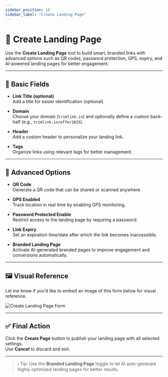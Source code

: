 ```yaml
---
sidebar_position: 10
sidebar_label: "Create Landing Page"
---
```


# 🧩 Create Landing Page

Use the **Create Landing Page** tool to build smart, branded links with advanced options such as QR codes, password protection, GPS, expiry, and AI-powered landing pages for better engagement.

---

## 📝 Basic Fields

- **Link Title (optional)**  
  Add a title for easier identification (optional).

- **Domain**  
  Choose your domain (`trimlink.in`) and optionally define a custom back-half (e.g., `trimlink.in/offer2025`).

- **Header**  
  Add a custom header to personalize your landing link.

- **Tags**  
  Organize links using relevant tags for better management.

---

## 🔧 Advanced Options

- **QR Code**  
  Generate a QR code that can be shared or scanned anywhere.

- **GPS Enabled**  
  Track location in real time by enabling GPS monitoring.

- **Password Protected Enable**  
  Restrict access to the landing page by requiring a password.

- **Link Expiry**  
  Set an expiration time/date after which the link becomes inaccessible.

- **Branded Landing Page**  
  Activate AI-generated branded pages to improve engagement and conversions automatically.

---

## 🖼️ Visual Reference

Let me know if you’d like to embed an image of this form below for visual reference.

<div style={{ display: 'flex', justifyContent: 'center', marginTop: '1.5rem' }}>
  <img
    src="/img/my-link/landing.png"
    alt="Create Landing Page Form"
    style={{
      width: '45%',
      borderRadius: '10px',
      boxShadow: '0 4px 12px rgba(0, 0, 0, 0.1)'
    }}
  />
</div>

---

## ✅ Final Action

Click the **Create Page** button to publish your landing page with all selected settings.  
Use **Cancel** to discard and exit.

---

> ℹ️ Tip: Use the **Branded Landing Page** toggle to let AI auto-generate highly optimized landing pages for better results.

